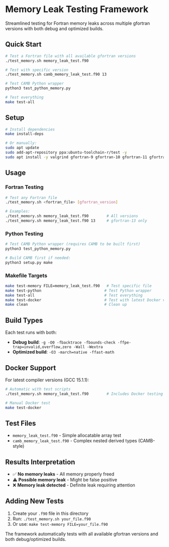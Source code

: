 # Memory Leak Testing Framework

Streamlined testing for Fortran memory leaks across multiple gfortran versions with both debug and optimized builds.

## Quick Start

```bash
# Test a Fortran file with all available gfortran versions
./test_memory.sh memory_leak_test.f90

# Test with specific version
./test_memory.sh camb_memory_leak_test.f90 13

# Test CAMB Python wrapper
python3 test_python_memory.py

# Test everything
make test-all
```

## Setup

```bash
# Install dependencies
make install-deps

# Or manually:
sudo apt update
sudo add-apt-repository ppa:ubuntu-toolchain-r/test -y
sudo apt install -y valgrind gfortran-9 gfortran-10 gfortran-11 gfortran-12 gfortran-13
```

## Usage

### Fortran Testing

```bash
# Test any Fortran file
./test_memory.sh <fortran_file> [gfortran_version]

# Examples:
./test_memory.sh memory_leak_test.f90        # All versions
./test_memory.sh memory_leak_test.f90 13     # gfortran-13 only
```

### Python Testing

```bash
# Test CAMB Python wrapper (requires CAMB to be built first)
python3 test_python_memory.py

# Build CAMB first if needed:
python3 setup.py make
```

### Makefile Targets

```bash
make test-memory FILE=memory_leak_test.f90   # Test specific file
make test-python                            # Test Python wrapper
make test-all                               # Test everything
make test-docker                            # Test with latest Docker versions
make clean                                  # Clean up
```

## Build Types

Each test runs with both:
- **Debug build**: `-g -O0 -fbacktrace -fbounds-check -ffpe-trap=invalid,overflow,zero -Wall -Wextra`
- **Optimized build**: `-O3 -march=native -ffast-math`

## Docker Support

For latest compiler versions (GCC 15.1.1):
```bash
# Automatic with test scripts
./test_memory.sh memory_leak_test.f90        # Includes Docker testing

# Manual Docker test
make test-docker
```

## Test Files

- `memory_leak_test.f90` - Simple allocatable array test
- `camb_memory_leak_test.f90` - Complex nested derived types (CAMB-style)

## Results Interpretation

- ✅ **No memory leaks** - All memory properly freed
- ⚠️ **Possible memory leak** - Might be false positive
- ❌ **Memory leak detected** - Definite leak requiring attention

## Adding New Tests

1. Create your `.f90` file in this directory
2. Run: `./test_memory.sh your_file.f90`
3. Or use: `make test-memory FILE=your_file.f90`

The framework automatically tests with all available gfortran versions and both debug/optimized builds.
